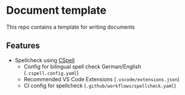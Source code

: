 # Document template

This repo contains a template for writing documents

## Features

- Spellcheck using [CSpell](https://cspell.org/)
    - Config for bilingual spell check German/English (`.cspell.config.yaml`)
    - Recommended VS Code Extensions (`.vscode/extensions.json`)
    - CI config for spellcheck (`.github/workflows/spellcheck.yaml`)